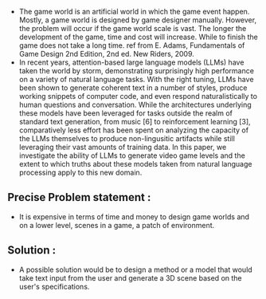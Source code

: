 - The game world is an artificial world in which the game event happen. Mostly, a game world is designed by game designer manually. However, the problem will occur if the game world scale is vast. The longer the development of the game, time and cost will increase. While to finish the game does not take a long time. ref from E. Adams, Fundamentals of Game Design 2nd Edition, 2nd ed. New Riders, 2009.
- In recent years, attention-based large language models (LLMs) have taken the world by storm, demonstrating surprisingly high performance on a variety of natural language tasks. With the right tuning, LLMs have been shown to generate coherent text in a number of styles, produce working snippets of computer code, and even respond naturalistically to human questions and conversation. While the architectures underlying these models have been leveraged for tasks outside the realm of standard text generation, from music [6] to reinforcement learning [3], comparatively less effort has been spent on analyzing the capacity of the LLMs themselves to produce non-lingusitic artifacts while still leveraging their vast amounts of training data. In this paper, we investigate the ability of LLMs to generate video game levels and the extent to which truths about these models taken from natural language processing apply to this new domain.


## Precise Problem statement  :
- It is expensive in terms of time and money to design game worlds and on a lower level, scenes in a game, a patch of environment.
## Solution : 
- A possible solution would be to design a method or a model that would take text input from the user and generate a 3D scene based on the user's specifications. 

